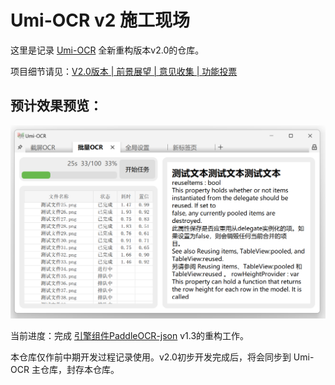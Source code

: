 # Umi-OCR v2 施工现场

这里是记录 [Umi-OCR](https://github.com/hiroi-sora/Umi-OCR) 全新重构版本v2.0的仓库。

项目细节请见：[V2.0版本 | 前景展望 | 意见收集 | 功能投票](https://github.com/hiroi-sora/Umi-OCR/issues/146)

## 预计效果预览：

![](docs/Preview1.png)

当前进度：完成 [引擎组件PaddleOCR-json](https://github.com/hiroi-sora/PaddleOCR-json) v1.3的重构工作。

本仓库仅作前中期开发过程记录使用。v2.0初步开发完成后，将会同步到 Umi-OCR 主仓库，封存本仓库。
